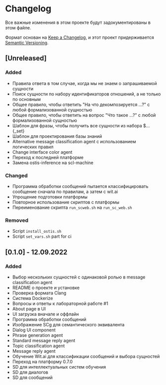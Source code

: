 # Changelog

Все важные изменения в этом проекте будут задокументированы в этом файле.

Формат основан на [Keep a Changelog](https://keepachangelog.com/en/1.0.0/),
и этот проект придерживается [Semantic Versioning](https://semver.org/spec/v2.0.0.html).

## [Unreleased]

### Added
- Правила ответа в том случае, когда мы не знаем о запрашиваемой сущности
- Поиск сущности по набору идентификаторов отношений, а не только по основным
- Общее правило, чтобы ответить "На что декомпозируется ...?" с любой формализованной сущностью
- Общее правило, чтобы ответить на вопрос "Что такое ...?" с любой формализованной сущностью
- Шаблон для фразы, чтобы получить все сущности из набора $...{_set}
- Шаблон для проектирования базы знаний
- Alternative message classification agent с использованием логических правил
- Change interface color agent
- Переход к последней платформе
- Замена ostis-inference на scl-machine

### Changed
- Программа обработки сообщений пытается классифицировать сообщение сначала по правилам, а затем с wit.ai
- Упрощение подготовки платформы
- Повторное использование скриптов с платформы
- Переименование скрипта `run_scweb.sh` на `run_sc_web.sh`

### Removed
- Script `install_ostis.sh`
- Script `set_vars.sh` part for ci

## [0.1.0] - 12.09.2022

### Added

- Выбор нескольких сущностей с одинаковой ролью в message classification agent
- README о проекте и установке
- Проверка формата Clang
- Система Dockerize
- Вопросы и ответы к лабораторной работе #1
- About page в UI
- UI загрузка вначале и оффлайн
- Программа обработки сообщений
- Изображение SCg для семантического эквивалента
- Dialog UI component
- Phrase generation agent
- Standard message reply agent
- Topic classification agent
- Message reply agent
- Обучение Wit.ai для классификации сообщений и выбора сущностей
- Переход на платформу 0.7.0
- SD для интеллектуальных систем обучения
- SD для диалогов
- SD для сообщений

